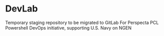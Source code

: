 # DevLab

Temporary staging repository to be migrated to GitLab
For Perspecta PCL Powershell DevOps initiative, supporting U.S. Navy on NGEN